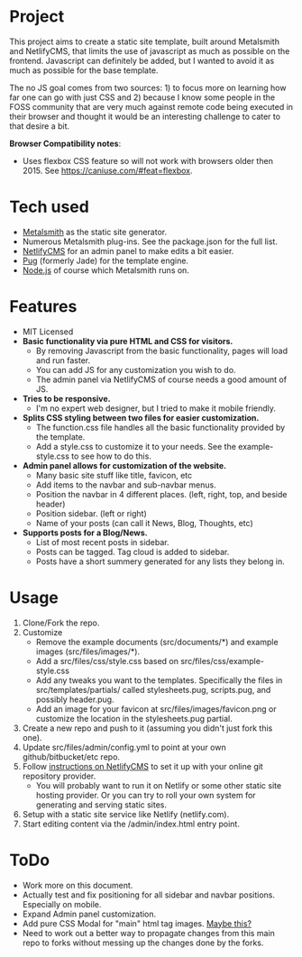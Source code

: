 # Project

This project aims to create a static site template, built around Metalsmith and NetlifyCMS, that limits the use of javascript as much as possible on the frontend. Javascript can definitely be added, but I wanted to avoid it as much as possible for the base template.

The no JS goal comes from two sources: 1) to focus more on learning how far one can go with just CSS and 2) because I know some people in the FOSS community that are very much against remote code being executed in their browser and thought it would be an interesting challenge to cater to that desire a bit.

__Browser Compatibility notes__:
* Uses flexbox CSS feature so will not work with browsers older then 2015. See https://caniuse.com/#feat=flexbox.

# Tech used
* [Metalsmith](https://metalsmith.io/) as the static site generator.
* Numerous Metalsmith plug-ins. See the package.json for the full list.
* [NetlifyCMS](https://www.netlifycms.org/) for an admin panel to make edits a bit easier.
* [Pug](https://pugjs.org/api/getting-started.html) (formerly Jade) for the template engine.
* [Node.js](https://nodejs.org/en/) of course which Metalsmith runs on.

# Features
* MIT Licensed
* __Basic functionality via pure HTML and CSS for visitors.__
    * By removing Javascript from the basic functionality, pages will load and run faster. 
    * You can add JS for any customization you wish to do. 
    * The admin panel via NetlifyCMS of course needs a good amount of JS.
* __Tries to be responsive.__
    * I'm no expert web designer, but I tried to make it mobile friendly.
* __Splits CSS styling between two files for easier customization.__
    * The function.css file handles all the basic functionality provided by the template.
    * Add a style.css to customize it to your needs. See the example-style.css to see how to do this.
* __Admin panel allows for customization of the website.__
    * Many basic site stuff like title, favicon, etc
    * Add items to the navbar and sub-navbar menus.
    * Position the navbar in 4 different places. (left, right, top, and beside header)
    * Position sidebar. (left or right)
    * Name of your posts (can call it News, Blog, Thoughts, etc)
* __Supports posts for a Blog/News.__
    * List of most recent posts in sidebar.
    * Posts can be tagged. Tag cloud is added to sidebar.
    * Posts have a short summery generated for any lists they belong in.

    
# Usage

1. Clone/Fork the repo.
1. Customize
    * Remove the example documents (src/documents/\*) and example images (src/files/images/*).
    * Add a src/files/css/style.css based on src/files/css/example-style.css
    * Add any tweaks you want to the templates. Specifically the files in src/templates/partials/ called stylesheets.pug, scripts.pug, and possibly header.pug.
    * Add an image for your favicon at src/files/images/favicon.png or customize the location in the stylesheets.pug partial.
1. Create a new repo and push to it (assuming you didn't just fork this one).
1. Update src/files/admin/config.yml to point at your own github/bitbucket/etc repo.
1. Follow [instructions on NetlifyCMS](https://www.netlifycms.org/docs/backends-overview/) to set it up with your online git repository provider.
    * You will probably want to run it on Netlify or some other static site hosting provider. Or you can try to roll your own system for generating and serving static sites.
1. Setup with a static site service like Netlify (netlify.com).
1. Start editing content via the /admin/index.html entry point.

# ToDo
* Work more on this document.
* Actually test and fix positioning for all sidebar and navbar positions. Especially on mobile.
* Expand Admin panel customization.
* Add pure CSS Modal for "main" html tag images. [Maybe this?](https://codepen.io/Idered/pen/vytkH)
* Need to work out a better way to propagate changes from this main repo to forks without messing up the changes done by the forks.
